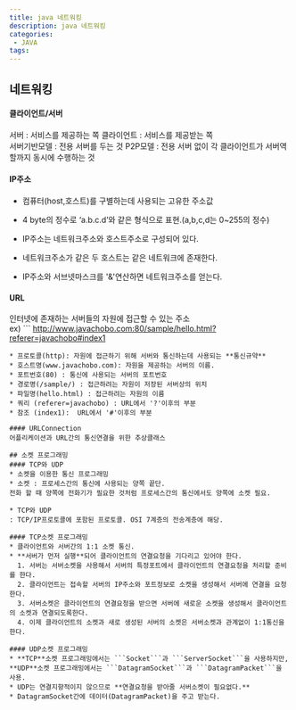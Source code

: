 ```yaml
---
title: java 네트워킹
description: java 네트워킹
categories:
 - JAVA
tags:
---
```



## 네트워킹  

#### 클라이언트/서버  
서버 : 서비스를 제공하는 쪽
클라이언트 : 서비스를 제공받는 쪽  
서버기반모델 : 전용 서버를 두는 것
P2P모델 : 전용 서버 없이 각 클라이언트가 서버역할까지 동시에 수행하는 것   


#### IP주소  
* 컴퓨터(host,호스트)를 구별하는데 사용되는 고유한 주소값
* 4 byte의 정수로 ‘a.b.c.d’와 같은 형식으로 표현.(a,b,c,d는 0~255의 정수)  
* IP주소는 네트워크주소와 호스트주소로 구성되어 있다.

* 네트워크주소가 같은 두 호스트는 같은 네트워크에 존재한다.
* IP주소와 서브넷마스크를 '&'연산하면 네트워크주소를 얻는다.  

#### URL  
인터넷에 존재하는 서버들의 자원에 접근할 수 있는 주소  
ex) ```
http://www.javachobo.com:80/sample/hello.html?referer=javachobo#index1  
```  
* 프로토콜(http): 자원에 접근하기 위해 서버와 통신하는데 사용되는 **통신규약**  
* 호스트명(www.javachobo.com): 자원을 제공하는 서버의 이름.  
* 포트번호(80) : 통신에 사용되는 서버의 포트번호  
* 경로명(/sample/) : 접근하려는 자원이 저장된 서버상의 위치  
* 파일명(hello.html) : 접근하려는 자원의 이름  
* 쿼리 (referer=javachobo) : URL에서 '?'이후의 부분  
* 참조 (index1):  URL에서 '#'이후의 부분

#### URLConnection  
어플리케이션과 URL간의 통신연결을 위한 추상클래스   

## 소켓 프로그래밍  
#### TCP와 UDP  
* 소켓을 이용한 통신 프로그래밍  
* 소켓 : 프로세스간의 통신에 사용되는 양쪽 끝단.  
전화 할 때 양쪽에 전화기가 필요한 것처럼 프로세스간의 통신에서도 양쪽에 소켓 필요.  

* TCP와 UDP  
: TCP/IP프로토콜에 포함된 프로토콜. OSI 7계층의 전송계층에 해당.

#### TCP소켓 프로그래밍  
* 클라이언트와 서버간의 1:1 소켓 통신.  
* **서버가 먼저 실행**되어 클라이언트의 연결요청을 기다리고 있어야 한다.  
  1. 서버는 서버소켓을 사용해서 서버의 특정포트에서 클라이언트의 연결요청을 처리할 준비를 한다.
  2. 클라이언트는 접속할 서버의 IP주소와 포트정보로 소켓을 생성해서 서버에 연결을 요청한다.
  3. 서버소켓은 클라이언트의 연결요청을 받으면 서버에 새로운 소켓을 생성해서 클라이언트의 소켓과 연결되도록한다.  
  4. 이제 클라이언트의 소켓과 새로 생성된 서버의 소켓은 서버소켓과 관계없이 1:1통신을 한다.

#### UDP소켓 프로그래밍  
* **TCP**소켓 프로그래밍에서는 ```Socket```과 ```ServerSocket```을 사용하지만,  
**UDP**소켓 프로그래밍에서는 ```DatagramSocket```과 ```DatagramPacket```을 사용.
* UDP는 연결지향적이지 않으므로 **연결요청을 받아줄 서버소켓이 필요없다.**
* DatagramSocket간에 데이터(DatagramPacket)을 주고 받는다.

